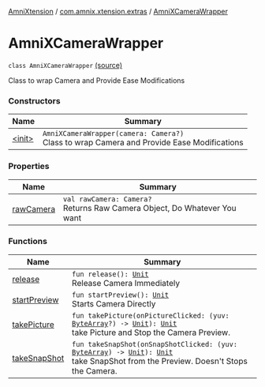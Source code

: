[AmniXtension](../../index.md) / [com.amnix.xtension.extras](../index.md) / [AmniXCameraWrapper](./index.md)

# AmniXCameraWrapper

`class AmniXCameraWrapper` [(source)](https://github.com/AmniX/AmniXTension/tree/master/AmniXtension/src/main/java/com/amnix/xtension/extras/AmniXCameraWrapper.kt#L10)

Class to wrap Camera and Provide Ease Modifications

### Constructors

| Name | Summary |
|---|---|
| [&lt;init&gt;](-init-.md) | `AmniXCameraWrapper(camera: Camera?)`<br>Class to wrap Camera and Provide Ease Modifications |

### Properties

| Name | Summary |
|---|---|
| [rawCamera](raw-camera.md) | `val rawCamera: Camera?`<br>Returns Raw Camera Object, Do Whatever You want |

### Functions

| Name | Summary |
|---|---|
| [release](release.md) | `fun release(): `[`Unit`](https://kotlinlang.org/api/latest/jvm/stdlib/kotlin/-unit/index.html)<br>Release Camera Immediately |
| [startPreview](start-preview.md) | `fun startPreview(): `[`Unit`](https://kotlinlang.org/api/latest/jvm/stdlib/kotlin/-unit/index.html)<br>Starts Camera Directly |
| [takePicture](take-picture.md) | `fun takePicture(onPictureClicked: (yuv: `[`ByteArray`](https://kotlinlang.org/api/latest/jvm/stdlib/kotlin/-byte-array/index.html)`?) -> `[`Unit`](https://kotlinlang.org/api/latest/jvm/stdlib/kotlin/-unit/index.html)`): `[`Unit`](https://kotlinlang.org/api/latest/jvm/stdlib/kotlin/-unit/index.html)<br>take Picture and Stop the Camera Preview. |
| [takeSnapShot](take-snap-shot.md) | `fun takeSnapShot(onSnapShotClicked: (yuv: `[`ByteArray`](https://kotlinlang.org/api/latest/jvm/stdlib/kotlin/-byte-array/index.html)`) -> `[`Unit`](https://kotlinlang.org/api/latest/jvm/stdlib/kotlin/-unit/index.html)`): `[`Unit`](https://kotlinlang.org/api/latest/jvm/stdlib/kotlin/-unit/index.html)<br>take SnapShot from the Preview. Doesn't Stops the Camera. |
